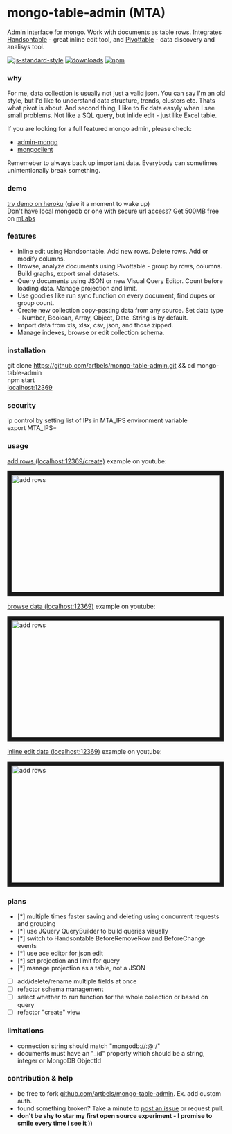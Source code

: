 # mongo-table-admin (MTA)

Admin interface for mongo. Work with documents as table rows. Integrates [Handsontable](https://handsontable.com/) - great inline edit tool, and [Pivottable](https://github.com/nicolaskruchten/pivottable) - data discovery and analisys tool.

[![js-standard-style](https://img.shields.io/badge/javascript-standard%20code%20style-green.svg?style=flat-square)](https://github.com/feross/standard)
[![downloads](https://img.shields.io/npm/dm/mongo-table-admin.svg?style=flat-square)](https://github.com/artbels/mongo-table-admin)
[![npm](https://img.shields.io/npm/l/mongo-table-admin.svg?style=flat-square)]()


### why

For me, data collection is usually not just a valid json. You can say I'm an old style, but I'd like to understand data structure, trends, clusters etc. Thats what pivot is about. And second thing, I like to fix data easyly when I see small problems. Not like a SQL query, but inlide edit - just like Excel table.

If you are looking for a full featured mongo admin, please check:
* [admin-mongo](https://www.npmjs.com/package/admin-mongo)
* [mongoclient](http://www.mongoclient.com/)

Rememeber to always back up important data. Everybody can sometimes unintentionally break something.

### demo
<a href="https://mongo-table-admin.herokuapp.com/" target="_blank">try demo on heroku</a> (give it a moment to wake up)    
Don't have local mongodb or one with secure url access? Get 500MB free on [mLabs](https://mlab.com/) 

### features

* Inline edit using Handsontable. Add new rows. Delete rows. Add or modify columns.  
* Browse, analyze documents using Pivottable - group by rows, columns. Build graphs, export small datasets.  
* Query documents using JSON or new Visual Query Editor. Count before loading data. Manage projection and limit.  
* Use goodies like run sync function on every document, find dupes or group count.
* Create new collection copy-pasting data from any source. Set data type - Number, Boolean, Array, Object, Date. String is by default.  
* Import data from xls, xlsx, csv, json, and those zipped.  
* Manage indexes, browse or edit collection schema.  

### installation
git clone https://github.com/artbels/mongo-table-admin.git && cd mongo-table-admin  
npm start  
[localhost:12369](http://localhost:12369)  

### security
ip control by setting list of IPs in MTA_IPS environment variable  
export MTA_IPS=  

### usage

[add rows (localhost:12369/create)](http://localhost:12369/create) example on youtube:

<a href="http://www.youtube.com/watch?feature=player_embedded&v=_vUlAHl9uUU
" target="_blank"><img src="http://img.youtube.com/vi/_vUlAHl9uUU/0.jpg" 
alt="add rows" width="480" height="270" border="10" /></a>

[browse data (localhost:12369)](http://localhost:12369) example on youtube:

<a href="http://www.youtube.com/watch?feature=player_embedded&v=eg8KG5Xw3Rc
" target="_blank"><img src="http://img.youtube.com/vi/eg8KG5Xw3Rc/0.jpg" 
alt="add rows" width="480" height="270" border="10" /></a>

[inline edit data (localhost:12369)](http://localhost:12369) example on youtube:

<a href="http://www.youtube.com/watch?feature=player_embedded&v=IkbTDQo2VwM
" target="_blank"><img src="http://img.youtube.com/vi/IkbTDQo2VwM/0.jpg" 
alt="add rows" width="480" height="270" border="10" /></a>

### plans
- [*] multiple times faster saving and deleting using concurrent requests and grouping
- [*] use JQuery QueryBuilder to build queries visually
- [*] switch to Handsontable BeforeRemoveRow and BeforeChange events
- [*] use ace editor for json edit
- [*] set projection and limit for query
- [*] manage projection as a table, not a JSON  
- [ ] add/delete/rename multiple fields at once
- [ ] refactor schema management  
- [ ] select whether to run function for the whole collection or based on query  
- [ ] refactor "create" view  

### limitations  
* connection string should match "mongodb://<user>:<password>@<host>:<port>/<db>"
* documents must have an "_id" property which should be a string, integer or MongoDB ObjectId

### contribution & help

* be free to fork [github.com/artbels/mongo-table-admin](https://github.com/artbels/mongo-table-admin). Ex. add custom auth.
* found something broken? Take a minute to [post an issue](https://github.com/artbels/mongo-table-admin/issues) or request pull.
* **don't be shy to star my first open source experiment - I promise to smile every time I see it ))**